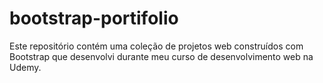 # bootstrap-portifolio

Este repositório contém uma coleção de projetos web construídos com Bootstrap que desenvolvi durante meu curso de desenvolvimento web na Udemy.

